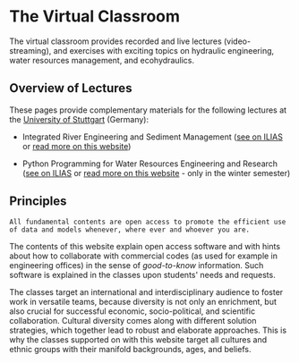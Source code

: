 # The Virtual Classroom

The virtual classroom provides recorded and live lectures (video-streaming), and exercises with exciting topics on hydraulic engineering, water resources management, and ecohydraulics.

## Overview of Lectures
These pages provide complementary materials for the following lectures at the [University of Stuttgart](https://www.iws.uni-stuttgart.de/en/) (Germany):

- Integrated River Engineering and Sediment Management ([see on ILIAS](https://ilias3.uni-stuttgart.de/goto_Uni_Stuttgart_crs_1855964.html) or [read more on this website](../lectures/lectures.html#irme))

- Python Programming for Water Resources Engineering and Research ([see on ILIAS](https://ilias3.uni-stuttgart.de/goto_Uni_Stuttgart_crs_2101155.html) or [read more on this website](../lectures/lectures.html#pywrm) - only in the winter semester)


## Principles

```{admonition} Open Access
All fundamental contents are open access to promote the efficient use of data and models whenever, where ever and whoever you are.
```

The contents of this website explain open access software and with hints about how to collaborate with commercial codes (as used for example in engineering offices) in the sense of *good-to-know* information. Such software is explained in the classes upon students' needs and requests.

The classes target an international and interdisciplinary audience to foster work in versatile teams, because diversity is not only an enrichment, but also crucial for successful economic, socio-political, and scientific collaboration. Cultural diversity comes along with different solution strategies, which together lead to robust and elaborate approaches. This is why the classes supported on with this website target all cultures and ethnic groups with their manifold backgrounds, ages, and beliefs.
